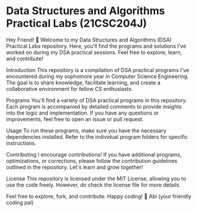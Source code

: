 <h1>Data Structures and Algorithms Practical Labs (21CSC204J)</h1>

Hey Friend! 👋 Welcome to my Data Structures and Algorithms (DSA) Practical Labs repository. Here, you'll find the programs and solutions I've worked on during my DSA practical sessions. Feel free to explore, learn, and contribute!

Introduction
This repository is a compilation of DSA practical programs I've encountered during my sophomore year in Computer Science Engineering. The goal is to share knowledge, facilitate learning, and create a collaborative environment for fellow CS enthusiasts.

Programs
You'll find a variety of DSA practical programs in this repository. Each program is accompanied by detailed comments to provide insights into the logic and implementation. If you have any questions or improvements, feel free to open an issue or pull request.

Usage
To run these programs, make sure you have the necessary dependencies installed. Refer to the individual program folders for specific instructions.

Contributing
I encourage contributions! If you have additional programs, optimizations, or corrections, please follow the contribution guidelines outlined in the repository. Let's learn and grow together!

License
This repository is licensed under the MIT License, allowing you to use the code freely. However, do check the license file for more details.

Feel free to explore, fork, and contribute. Happy coding! 🚀
Abi (your friendly coding pal)
